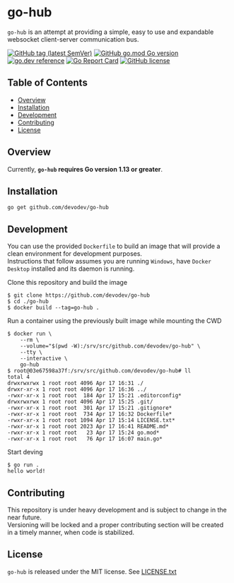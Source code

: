 # go-hub
`go-hub` is an attempt at providing a simple, easy to use and expandable websocket client-server communication bus.

[![GitHub tag (latest SemVer)](https://img.shields.io/github/v/tag/devodev/go-hub?sort=semver)](https://github.com/devodev/go-hub/tags)
[![GitHub go.mod Go version](https://img.shields.io/github/go-mod/go-version/devodev/go-hub)](https://github.com/golang/go/wiki/Modules)
[![go.dev reference](https://img.shields.io/badge/go.dev-reference-007d9c?logo=go&logoColor=white)](https://pkg.go.dev/mod/github.com/devodev/go-hub)
[![Go Report Card](https://goreportcard.com/badge/github.com/devodev/go-hub)](https://goreportcard.com/report/github.com/devodev/go-hub)
[![GitHub license](https://img.shields.io/github/license/devodev/go-hub?style=flat)](https://github.com/devodev/go-hub/blob/master/LICENSE.txt)

## Table of Contents

- [Overview](#overview)
- [Installation](#installation)
- [Development](#development)
- [Contributing](#contributing)
- [License](#license)

## Overview
Currently, **`go-hub` requires Go version 1.13 or greater**.

## Installation
```
go get github.com/devodev/go-hub
```

## Development
You can use the provided `Dockerfile` to build an image that will provide a clean environment for development purposes.</br>
Instructions that follow assumes you are running `Windows`, have `Docker Desktop` installed and its daemon is running.

Clone this repository and build the image
```
$ git clone https://github.com/devodev/go-hub
$ cd ./go-hub
$ docker build --tag=go-hub .
```

Run a container using the previously built image while mounting the CWD
```
$ docker run \
    --rm \
    --volume="$(pwd -W):/srv/src/github.com/devodev/go-hub" \
    --tty \
    --interactive \
    go-hub
$ root@03e67598a37f:/srv/src/github.com/devodev/go-hub# ll
total 4
drwxrwxrwx 1 root root 4096 Apr 17 16:31 ./
drwxr-xr-x 1 root root 4096 Apr 17 16:36 ../
-rwxr-xr-x 1 root root  184 Apr 17 15:21 .editorconfig*
drwxrwxrwx 1 root root 4096 Apr 17 15:25 .git/
-rwxr-xr-x 1 root root  301 Apr 17 15:21 .gitignore*
-rwxr-xr-x 1 root root  734 Apr 17 16:32 Dockerfile*
-rwxr-xr-x 1 root root 1094 Apr 17 15:14 LICENSE.txt*
-rwxr-xr-x 1 root root 2023 Apr 17 16:41 README.md*
-rwxr-xr-x 1 root root   23 Apr 17 15:24 go.mod*
-rwxr-xr-x 1 root root   76 Apr 17 16:07 main.go*
```

Start deving
```
$ go run .
hello world!
```

## Contributing
This repository is under heavy development and is subject to change in the near future.</br>
Versioning will be locked and a proper contributing section will be created in a timely manner, when code is stabilized.</br>

## License
`go-hub` is released under the MIT license. See [LICENSE.txt](LICENSE.txt)
